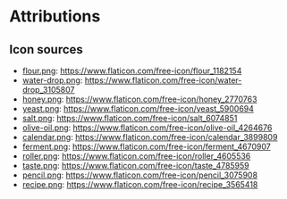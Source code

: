# Attributions

## Icon sources

- [flour.png](../assets/images/icons/flour.png): https://www.flaticon.com/free-icon/flour_1182154
- [water-drop.png](../assets/images/icons/water-drop.png): https://www.flaticon.com/free-icon/water-drop_3105807
- [honey.png](../assets/images/icons/honey.png): https://www.flaticon.com/free-icon/honey_2770763
- [yeast.png](../assets/images/icons/yeast.png): https://www.flaticon.com/free-icon/yeast_5900694
- [salt.png](../assets/images/icons/salt.png): https://www.flaticon.com/free-icon/salt_6074851
- [olive-oil.png](../assets/images/icons/olive-oil.png): https://www.flaticon.com/free-icon/olive-oil_4264676
- [calendar.png](../assets/images/icons/calendar.png): https://www.flaticon.com/free-icon/calendar_3899809
- [ferment.png](../assets/images/icons/ferment.png): https://www.flaticon.com/free-icon/ferment_4670907
- [roller.png](../assets/images/icons/roller.png): https://www.flaticon.com/free-icon/roller_4605536
- [taste.png](../assets/images/icons/taste.png): https://www.flaticon.com/free-icon/taste_4785959
- [pencil.png](../assets/images/icons/pencil.png): https://www.flaticon.com/free-icon/pencil_3075908
- [recipe.png](../assets/images/icons/recipe.png): https://www.flaticon.com/free-icon/recipe_3565418
